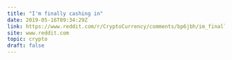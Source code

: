 ```yaml
---
title: "I'm finally cashing in"
date: 2019-05-16T09:34:29Z
link: https://www.reddit.com/r/CryptoCurrency/comments/bp6jbh/im_finally_cashing_in/?utm_medium=RSS&utm_source=hune
site: www.reddit.com
topic: crypto
draft: false
---
```

